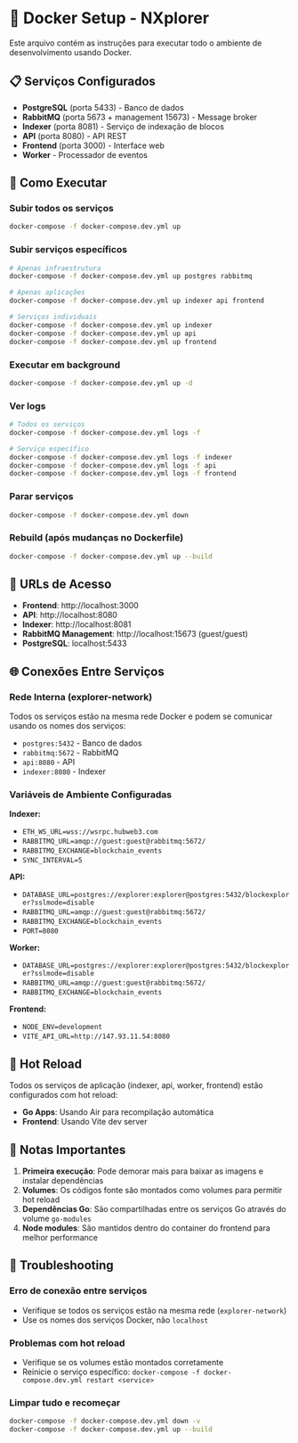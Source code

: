 # 🐳 Docker Setup - NXplorer

Este arquivo contém as instruções para executar todo o ambiente de desenvolvimento usando Docker.

## 📋 Serviços Configurados

- **PostgreSQL** (porta 5433) - Banco de dados
- **RabbitMQ** (porta 5673 + management 15673) - Message broker
- **Indexer** (porta 8081) - Serviço de indexação de blocos
- **API** (porta 8080) - API REST
- **Frontend** (porta 3000) - Interface web
- **Worker** - Processador de eventos

## 🚀 Como Executar

### Subir todos os serviços
```bash
docker-compose -f docker-compose.dev.yml up
```

### Subir serviços específicos
```bash
# Apenas infraestrutura
docker-compose -f docker-compose.dev.yml up postgres rabbitmq

# Apenas aplicações
docker-compose -f docker-compose.dev.yml up indexer api frontend

# Serviços individuais
docker-compose -f docker-compose.dev.yml up indexer
docker-compose -f docker-compose.dev.yml up api
docker-compose -f docker-compose.dev.yml up frontend
```

### Executar em background
```bash
docker-compose -f docker-compose.dev.yml up -d
```

### Ver logs
```bash
# Todos os serviços
docker-compose -f docker-compose.dev.yml logs -f

# Serviço específico
docker-compose -f docker-compose.dev.yml logs -f indexer
docker-compose -f docker-compose.dev.yml logs -f api
docker-compose -f docker-compose.dev.yml logs -f frontend
```

### Parar serviços
```bash
docker-compose -f docker-compose.dev.yml down
```

### Rebuild (após mudanças no Dockerfile)
```bash
docker-compose -f docker-compose.dev.yml up --build
```

## 🔗 URLs de Acesso

- **Frontend**: http://localhost:3000
- **API**: http://localhost:8080
- **Indexer**: http://localhost:8081
- **RabbitMQ Management**: http://localhost:15673 (guest/guest)
- **PostgreSQL**: localhost:5433

## 🌐 Conexões Entre Serviços

### Rede Interna (explorer-network)
Todos os serviços estão na mesma rede Docker e podem se comunicar usando os nomes dos serviços:

- `postgres:5432` - Banco de dados
- `rabbitmq:5672` - RabbitMQ
- `api:8080` - API
- `indexer:8080` - Indexer

### Variáveis de Ambiente Configuradas

**Indexer:**
- `ETH_WS_URL=wss://wsrpc.hubweb3.com`
- `RABBITMQ_URL=amqp://guest:guest@rabbitmq:5672/`
- `RABBITMQ_EXCHANGE=blockchain_events`
- `SYNC_INTERVAL=5`

**API:**
- `DATABASE_URL=postgres://explorer:explorer@postgres:5432/blockexplorer?sslmode=disable`
- `RABBITMQ_URL=amqp://guest:guest@rabbitmq:5672/`
- `RABBITMQ_EXCHANGE=blockchain_events`
- `PORT=8080`

**Worker:**
- `DATABASE_URL=postgres://explorer:explorer@postgres:5432/blockexplorer?sslmode=disable`
- `RABBITMQ_URL=amqp://guest:guest@rabbitmq:5672/`
- `RABBITMQ_EXCHANGE=blockchain_events`

**Frontend:**
- `NODE_ENV=development`
- `VITE_API_URL=http://147.93.11.54:8080`

## 🔧 Hot Reload

Todos os serviços de aplicação (indexer, api, worker, frontend) estão configurados com hot reload:

- **Go Apps**: Usando Air para recompilação automática
- **Frontend**: Usando Vite dev server

## 📝 Notas Importantes

1. **Primeira execução**: Pode demorar mais para baixar as imagens e instalar dependências
2. **Volumes**: Os códigos fonte são montados como volumes para permitir hot reload
3. **Dependências Go**: São compartilhadas entre os serviços Go através do volume `go-modules`
4. **Node modules**: São mantidos dentro do container do frontend para melhor performance

## 🐛 Troubleshooting

### Erro de conexão entre serviços
- Verifique se todos os serviços estão na mesma rede (`explorer-network`)
- Use os nomes dos serviços Docker, não `localhost`

### Problemas com hot reload
- Verifique se os volumes estão montados corretamente
- Reinicie o serviço específico: `docker-compose -f docker-compose.dev.yml restart <service>`

### Limpar tudo e recomeçar
```bash
docker-compose -f docker-compose.dev.yml down -v
docker-compose -f docker-compose.dev.yml up --build
``` 